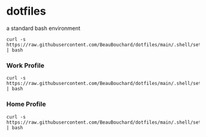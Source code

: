 # dotfiles

a standard bash environment


```
curl -s https://raw.githubusercontent.com/BeauBouchard/dotfiles/main/.shell/setup/install/bash.sh | bash
```


### Work Profile

```
curl -s https://raw.githubusercontent.com/BeauBouchard/dotfiles/main/.shell/setup/install/bash_work.sh | bash
```


### Home Profile

```
curl -s https://raw.githubusercontent.com/BeauBouchard/dotfiles/main/.shell/setup/install/bash_home.sh | bash
```
